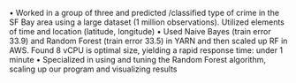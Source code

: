 • Worked in a group of three and predicted /classified type of crime in the SF Bay area using a large dataset (1 million observations). Utilized elements of time and location (latitude, longitude)
• Used Naive Bayes (train error 33.9) and Random Forest (train error 33.5) in YARN and then scaled up RF in AWS. Found 8 vCPU is optimal size, yielding a rapid response time: under 1 minute
• Specialized in using and tuning the Random Forest algorithm, scaling up our program and visualizing results
